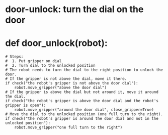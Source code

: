 # door-unlock: turn the dial on the door
# def door_unlock(robot):
    # Steps:
    #  1. Put gripper on dial
    #  2. Turn dial to the unlocked position
    # The robot needs to turn the dial to the right position to unlock the door.
    # If the gripper is not above the dial, move it there.
    if check("the robot's gripper is not above the door dial"):
        robot.move_gripper("above the door dial")
    # If the gripper is above the dial but not around it, move it around the dial.
    if check("the robot's gripper is above the door dial and the robot's gripper is open"):
        robot.move_gripper("around the door dial", close_gripper=True)
    # Move the dial to the unlocked position (one full turn to the right).
    if check("the robot's gripper is around the door dial and not in the unlocked position"):
        robot.move_gripper("one full turn to the right")